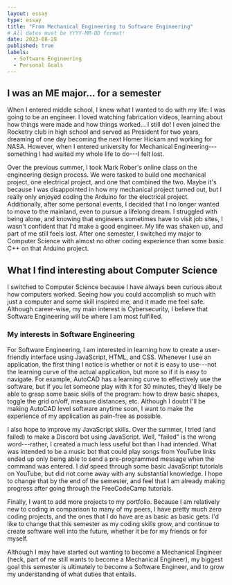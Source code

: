 ```yaml
---
layout: essay
type: essay
title: "From Mechanical Engineering to Software Engineering"
# All dates must be YYYY-MM-DD format!
date: 2023-08-28
published: true
labels:
  - Software Engineering
  - Personal Goals
---
```


## I was an ME major... for a semester

When I entered middle school, I knew what I wanted to do with my life: I was going to be an engineer. I loved watching fabrication videos, learning about how things were made and how things worked... I still do! I even joined the Rocketry club in high school and served as President for two years, dreaming of one day becoming the next Homer Hickam and working for NASA. However, when I entered university for Mechanical Engineering---something I had waited my whole life to do---I felt lost.

Over the previous summer, I took Mark Rober's online class on the engineering design process. We were tasked to build one mechanical project, one electrical project, and one that combined the two. Maybe it's because I was disappointed in how my mechanical project turned out, but I really only enjoyed coding the Arduino for the electrical project. Additionally, after some personal events, I decided that I no longer wanted to move to the mainland, even to pursue a lifelong dream. I struggled with being alone, and knowing that engineers sometimes have to visit job sites, I wasn't confident that I'd make a good engineer. My life was shaken up, and part of me still feels lost. After one semester, I switched my major to Computer Science with almost no other coding experience than some basic C++ on that Arduino project.

## What I find interesting about Computer Science

I switched to Computer Science because I have always been curious about how computers worked. Seeing how you could accomplish so much with just a computer and some skill inspired me, and it made me feel safe. Although career-wise, my main interest is Cybersecurity, I believe that Software Engineering will be where I am most fulfilled.

### My interests in Software Engineering

For Software Engineering, I am interested in learning how to create a user-friendly interface using JavaScript, HTML, and CSS. Whenever I use an application, the first thing I notice is whether or not it is easy to use---not the learning curve of the actual application, but more so if it is easy to navigate. For example, AutoCAD has a learning curve to effectively use the software, but if you let someone play with it for 30 minutes, they'd likely be able to grasp some basic skills of the program: how to draw basic shapes, toggle the grid on/off, measure distances, etc. Although I doubt I'll be making AutoCAD level software anytime soon, I want to make the experience of my application as pain-free as possible.

I also hope to improve my JavaScript skills. Over the summer, I tried (and failed) to make a Discord bot using JavaScript. Well, "failed" is the wrong word---rather, I created a much less useful bot than I had intended. What was intended to be a music bot that could play songs from YouTube links ended up only being able to send a pre-programmed message when the command was entered. I _did_ speed through some basic JavaScript tutorials on YouTube, but did not come away with any substantial knowledge. I hope to change that by the end of the semester, and feel that I am already making progress after going through the FreeCodeCamp tutorials.

Finally, I want to add more projects to my portfolio. Because I am relatively new to coding in comparison to many of my peers, I have pretty much zero coding projects, and the ones that I do have are as basic as basic gets. I'd like to change that this semester as my coding skills grow, and continue to create software well into the future, whether it be for my friends or for myself.

Although I may have started out wanting to become a Mechanical Engineer (heck, part of me still wants to become a Mechanical Engineer), my biggest goal this semester is ultimately to become a Software Engineer, and to grow my understanding of what duties that entails.
